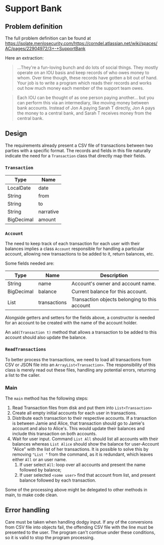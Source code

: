 # Support Bank 

## Problem definition

The full problem definition can be found at https://isolate.menlosecurity.com/https://corndel.atlassian.net/wiki/spaces/AC/pages/22904972/3+-+SupportBank 

Here an extraction:

> ...They're a fun-loving bunch and do lots of social things. They mostly operate on an IOU basis and keep records of who owes money to whom. Over time though, these records have gotten a bit out of hand. Your job is to write a program which reads their records and works out how much money each member of the support team owes.

> Each IOU can be thought of as one person paying another… but you can perform this via an intermediary, like moving money between bank accounts. Instead of Jon A paying Sarah T directly, Jon A pays the money to a central bank, and Sarah T receives money from the central bank.


## Design 

The requirements already present a CSV file of transactions between two parties with a specific format. The records and fields in this file naturally indicate the need for a `Transaction` class that directly map their fields.

### `Transaction`

| **Type**    | **Name**  |
|-------------|-----------|
| LocalDate   | date      |
| String      | from      |
| String      | to        |
| String      | narrative |
| BigDecimal  | amount    |

### `Account`

The need to keep track of each transaction for each user with their balances implies a class `Account` responsible for handling a particular account, allowing new transactions to be added to it, return balances, etc. 

Some fields needed are:

| **Type**          | **Name**     | **Description**                               |
|-------------------|--------------|-----------------------------------------------|
| String            | name         | Account's owner and account name.             |
| BigDecimal        | balance      | Current balance for this account.             |
| List<Transaction> | transactions | Transaction objects belonging to this account |

Alongside getters and setters for the fields above, a constructor is needed for an account to be created with the name of the account holder.

An `add(Transaction t)` method that allows a transaction to be added to this account should also
update the balance. 

### `ReadTransactions`

To better process the transactions, we need to load all transactions from CSV or JSON file into an `ArrayList<Transaction>`. The responsibility of this class is merely read out these files, handling any potential errors, returning a list to the caller.

### Main

The `main` method has the following steps:

1. Read Transaction files from disk and put them into `List<Transaction>`
2. Create all empty initial accounts for each user in transactions. 
3. Distribute each transaction to their respective accounts. If a transaction is between Jamie and Alice, that transaction should go to Jamie's account and also to Alice's. This would update their balances and include this transaction on both accounts. 
4. Wait for user input. Command `List All` should list all accounts with their balances whereas `List Alice` should show the balance for user-Account "Alice" with the list of her transactions. It is possible to solve this by removing `"List "` from the command, as it is redundant, which leaves either `All` or an user name. 
   1. If user select `All`: loop over all accounts and present the name followed by balance;
   2. If user selected `<some user>` find that account from list, and present balance followed by each transaction.

Some of the processing above might be delegated to other methods in main, to make code clean. 

## Error handling

Care must be taken when handling dodgy input. If any of the conversions from CSV file into objects fail, the offending CSV file with the line must be presented to the user. The program can't continue under these conditions, so it is valid to stop the program processing.

    